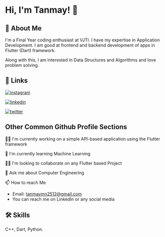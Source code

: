
# Hi, I'm Tanmay! 👋


## 🚀 About Me
I'm a Final Year coding enthusiast at VJTI. I have my expertise in Application Development. I am good at frontend and backend development of apps in Flutter (Dart) framework. 

Along with this, I am interested in Data Structures and Algorithms and love problem solving.



## 🔗 Links
[![instagram](https://img.shields.io/badge/instagram-0A66C2?style=for-the-badge&logo=instagram&logoColor=white)](https://www.instagram.com/nakto_choro?r=nametag)

[![linkedin](https://img.shields.io/badge/linkedin-0A66C2?style=for-the-badge&logo=linkedin&logoColor=white)](https://www.linkedin.com/in/tanmay-navandar-5bba4b206/)

[![twitter](https://img.shields.io/badge/twitter-1DA1F2?style=for-the-badge&logo=twitter&logoColor=white)](https://twitter.com/NavandarTanmay?t=reMdsNGE52razNPKPIGurg&s=09)


## Other Common Github Profile Sections
👩‍💻 I'm currently working on a simple API-based application using the Flutter framework

🧠 I'm currently learning Machine Learning

👯‍♀️ I'm looking to collaborate on any Flutter based Project 

💬 Ask me about Computer Engineering

📫 How to reach Me

- Email: tanmaymn2512@gmail.com
- You can reach me on LinkedIn or any social media


## 🛠 Skills
C++, Dart, Python.

